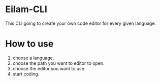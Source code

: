 # Eilam-CLI
This CLI going to create your own code editor for every given language. 
# How to use
1. choose a language.
2. choose the path you want to editor to open.
3. choose the editor you want to use.
4. start coding.